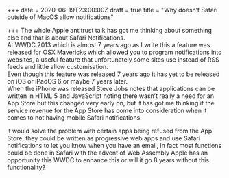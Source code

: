 +++
date = 2020-06-19T23:00:00Z
draft = true
title = "Why doesn’t Safari outside of MacOS allow notifications"

+++
The whole Apple antitrust talk has got me thinking about something else and that is about Safari Notifications.    
At WWDC 2013 which is almost 7 years ago as I write this a feature was released for OSX Mavericks which allowed you to program notifications into websites, a useful feature that unfortunately some sites use instead of RSS feeds and little allow customisation.   
Even though this feature was released 7 years ago it has yet to be released on iOS or iPadOS 6 or maybe 7 years later.  
When the iPhone was released Steve Jobs notes that applications can be written in HTML 5 and JavaScript noting there wasn’t really a need for an App Store but this changed very early on, but it has got me thinking if the service revenue for the App Store has come into consideration when it comes to not having mobile Safari notifications.   

it would solve the problem with certain apps being refused from the App Store, they could be written as progressive web apps and use Safari notifications to let you know when you have an email, in fact most functions could be done in Safari with the advent of Web Assembly Apple has an opportunity this WWDC to enhance this or will it go 8 years without this functionality?